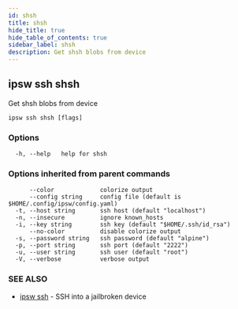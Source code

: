 ```yaml
---
id: shsh
title: shsh
hide_title: true
hide_table_of_contents: true
sidebar_label: shsh
description: Get shsh blobs from device
---
```

## ipsw ssh shsh

Get shsh blobs from device

```
ipsw ssh shsh [flags]
```

### Options

```
  -h, --help   help for shsh
```

### Options inherited from parent commands

```
      --color             colorize output
      --config string     config file (default is $HOME/.config/ipsw/config.yaml)
  -t, --host string       ssh host (default "localhost")
  -n, --insecure          ignore known_hosts
  -i, --key string        ssh key (default "$HOME/.ssh/id_rsa")
      --no-color          disable colorize output
  -s, --password string   ssh password (default "alpine")
  -p, --port string       ssh port (default "2222")
  -u, --user string       ssh user (default "root")
  -V, --verbose           verbose output
```

### SEE ALSO

* [ipsw ssh](/docs/cli/ipsw/ssh)	 - SSH into a jailbroken device

